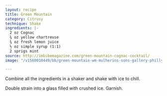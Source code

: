 ```yaml
---
layout: recipe
title: Green Mountain
category: Citrusy
technique: Shake
ingredients: |-
  2 oz Cognac
  ¾ oz yellow chartreuse
  ¾ oz fresh lemon juice
  ½ oz simple syrup (1:1)
  2 sprigs mint
source: http://imbibemagazine.com/green-mountain-cognac-cocktail/
image: "/v1560010449/bb/green-mountain-wm-mulherins-sons-gallery-philly-crdt-daniel-olsovsky.jpg"

---
```

Combine all the ingredients in a shaker and shake with ice to chill.

Double strain into a glass filled with crushed ice. Garnish.